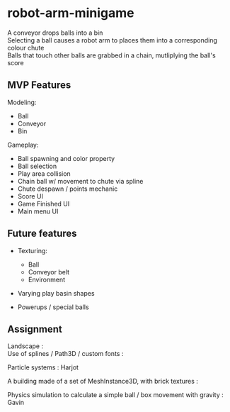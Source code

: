 # robot-arm-minigame

A conveyor drops balls into a bin   
Selecting a ball causes a robot arm to places them into a corresponding colour chute   
Balls that touch other balls are grabbed in a chain, mutliplying the ball's score   

## MVP Features
Modeling:   
- Ball   
- Conveyor   
- Bin   

Gameplay:
- Ball spawning and color property   
- Ball selection   
- Play area collision   
- Chain ball w/ movement to chute via spline   
- Chute despawn / points mechanic   
- Score UI   
- Game Finished UI
- Main menu UI   

## Future features
- Texturing:    
	- Ball   
	- Conveyor belt   
	- Environment   

- Varying play basin shapes   
- Powerups / special balls   

## Assignment
Landscape :   
Use of splines / Path3D / custom fonts :   

Particle systems  : Harjot

A building made of a set of MeshInstance3D, with brick textures :   

Physics simulation to calculate a simple ball / box movement with gravity : Gavin   
